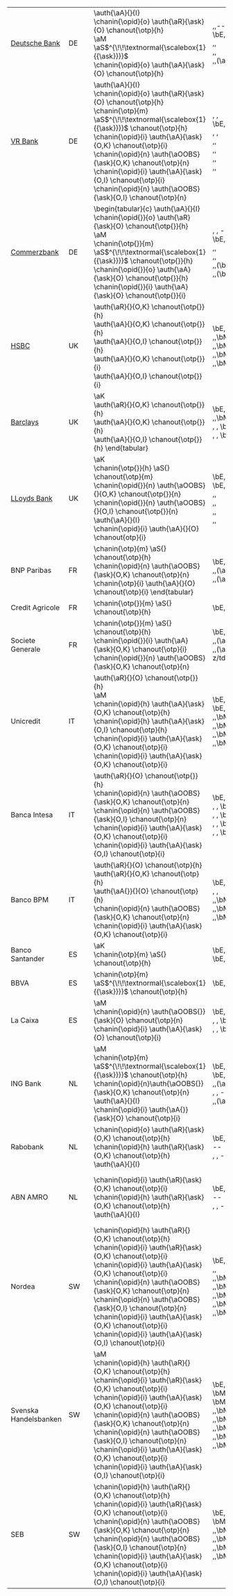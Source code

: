 <table>
	<tr class="bank-row" id="deutsche-bank">
		<td><a href="banks/de/deutsche-bank">Deutsche Bank</a> 	</td>
		<td> DE	</td>
		<td> <i class="fas fa-university"></i> </td>
		<td> \auth{\aA}{}{I} <br/> \chanin{\opid}{o} \auth{\aR}{\ask}{O} \chanout{\otp}{h} <br/> \aM <br/> \aS$^{\!\!\textnormal{\scalebox{1}{{\ask}}}}$ <br/> \chanin{\opid}{o} \auth{\aA}{\ask}{O} \chanout{\otp}{h} <br/></td>
		<td> <i class="fas fa-globe-americas"></i>,<i class="fas fa-globe-americas"></i>,-- <br/> \bE,<i class="fas fa-globe-americas"></i>,<i class="fas fa-globe-americas"></i> <br/> <i class="fas fa-university"></i>,<i class="fas fa-university"></i>,<i class="fas fa-university"></i> <br/> <i class="fas fa-globe-americas"></i>,<i class="fas fa-globe-americas"></i>,<i class="fas fa-globe-americas"></i> <br/> <i class="fas fa-globe-americas"></i>,<i class="fas fa-globe-americas"></i>,<i class="fas fa-globe-americas"></i>(\aS)</td>
		<td> \begin{tabular}{c} IP-6 <br/> IP-11 <br/> IP-15 <br/> IP-21 \end{tabular} </td>
		<td> \begin{tabular}{c} MP-10 <br/> MP-19 <br/> MP-25 <br/> MP-27 \end{tabular} </td>
		<td> <i class="fas fa-check"></i> </td>
	</tr>
	<tr class="bank-row" id="vr-bank">
		<td><a href="banks/de/vr-bank">VR Bank</a> </td>
		<td> DE	</td>
		<td><i class="fas fa-university"></i> </td>
		<td>\auth{\aA}{}{I} <br/> \chanin{\opid}{o} \auth{\aR}{\ask}{O} \chanout{\otp}{h} <br/> \chanin{\otp}{m} \aS$^{\!\!\textnormal{\scalebox{1}{{\ask}}}}$ \chanout{\otp}{h} <br/> \chanin{\opid}{i} \auth{\aA}{\ask}{O,K} \chanout{\otp}{i} <br/> \chanin{\opid}{n} \auth{\aOOBS}{\ask}{O,K} \chanout{\otp}{n} <br/> \chanin{\opid}{i} \auth{\aA}{\ask}{O,I} \chanout{\otp}{i} <br/> \chanin{\opid}{n} \auth{\aOOBS}{\ask}{O,I} \chanout{\otp}{n} </td>
		<td><i class="fas fa-globe-americas"></i>, <i class="fas fa-globe-americas"></i>, <i class="fas fa-globe-americas"></i> <br/> \bE,<i class="fas fa-globe-americas"></i>,\bMFA  <br/> <i class="fas fa-university"></i>, <i class="fas fa-university"></i>, <i class="fas fa-globe-americas"></i> <br/>  <i class="fas fa-globe-americas"></i>,<i class="fas fa-globe-americas"></i>,<i class="fas fa-globe-americas"></i> <br/> <i class="fas fa-globe-americas"></i>,<i class="fas fa-globe-americas"></i>,<i class="fas fa-globe-americas"></i> <br/> <i class="fas fa-globe-americas"></i>,<i class="fas fa-globe-americas"></i>,<i class="fas fa-globe-americas"></i> <br/> <i class="fas fa-globe-americas"></i>,<i class="fas fa-globe-americas"></i>,<i class="fas fa-globe-americas"></i> </td>
		<td>\begin{tabular}{c}	IP-6 <br/> IP-15 <br/> IP-31 <br/> IP-32\end{tabular} </td>
		<td> \begin{tabular}{c}	MP-8 <br/> MP-20,<br/> MP-21 <br/> MP-22,<br/>MP-28 <br/> MP-29	\end{tabular}</td>
		<td> <i class="fas fa-check"></i> </td>
	</tr>
	<tr class="bank-row" id="commerzbank">
		<td><a href="banks/de/commerzbank">Commerzbank</a>  </td>
		<td>DE   </td>
		<td><i class="fas fa-globe-americas"></i> </td><td>\begin{tabular}{c} \auth{\aA}{}{I} <br/> \chanin{\opid{}}{o} \auth{\aR}{\ask}{O} \chanout{\otp{}}{h} <br/> \aM <br/> \chanin{\otp{}}{m} \aS$^{\!\!\textnormal{\scalebox{1}{{\ask}}}}$ \chanout{\otp{}}{h} <br/> \chanin{\opid{}}{o} \auth{\aA}{\ask}{O} \chanout{\otp{}}{h} <br/> \chanin{\opid{}}{i} \auth{\aA}{\ask}{O} \chanout{\otp{}}{i} </td>
		<td><i class="fas fa-globe-americas"></i>, <i class="fas fa-globe-americas"></i>, -- <br/> \bE,<i class="fas fa-globe-americas"></i>,<i class="fas fa-globe-americas"></i>  <br/> <i class="fas fa-globe-americas"></i>,<i class="fas fa-globe-americas"></i>,<i class="fas fa-globe-americas"></i> <br/> <i class="fas fa-globe-americas"></i>,<i class="fas fa-globe-americas"></i>,<i class="fas fa-globe-americas"></i> <br/> <i class="fas fa-globe-americas"></i>,<i class="fas fa-globe-americas"></i>,<i class="fas fa-globe-americas"></i>(\bS) <br/> <i class="fas fa-globe-americas"></i>,<i class="fas fa-globe-americas"></i>,<i class="fas fa-globe-americas"></i>(\bS) </td>
		<td> \begin{tabular}{c} IP-6 <br/> IP-11 <br/> IP-15 <br/> IP-21 \end{tabular} </td>
		<td> \begin{tabular}{c} MP-8 <br/> MP-19 <br/> MP-22 <br/> MP-27 \end{tabular} </td>
		<td> <i class="fas fa-check"></i> </td>
	</tr>
	<tr class="bank-row" id="hsbc">
		<td><a href="banks/uk/hsbc">HSBC</a></td>
		<td>UK	</td>
		<td><i class="fas fa-university"></i>  </td>
		<td>\auth{\aR}{}{O,K} \chanout{\otp{}}{h} <br/> \auth{\aA}{}{O,K} \chanout{\otp{}}{h} <br/> \auth{\aA}{}{O,I} \chanout{\otp{}}{h} <br/> \auth{\aA}{}{O,K} \chanout{\otp{}}{i} <br/> \auth{\aA}{}{O,I} \chanout{\otp{}}{i} </td>
		<td>\bE,<i class="fas fa-globe-americas"></i>,\bMFA <br/> <i class="fas fa-globe-americas"></i>,<i class="fas fa-globe-americas"></i>,\bMFA <br/> <i class="fas fa-globe-americas"></i>,<i class="fas fa-globe-americas"></i>,\bMFA <br/> <i class="fas fa-globe-americas"></i>,<i class="fas fa-globe-americas"></i>,\bMFA <br/> <i class="fas fa-globe-americas"></i>,<i class="fas fa-globe-americas"></i>,\bMFA </td>
		<td> \begin{tabular}{c} IP-2 <br/> IP-19 <br/> IP-20 \end{tabular} </td>
		<td> MP-15 <br/> MP-16 </td>
		<td> <i class="fas fa-check-double"></i></td>
	</tr>
	<tr class="bank-row" id="braclays">
		<td><a href="banks/uk/barclays">Barclays</a></td>
		<td>UK	</td>
		<td> <i class="fas fa-university"></i>  </td>
		<td>\aK <br/> \auth{\aR}{}{O,K} \chanout{\otp{}}{h} <br/> \auth{\aA}{}{O,K} \chanout{\otp{}}{h} <br/> \auth{\aA}{}{O,I} \chanout{\otp{}}{h} \end{tabular} </td>
		<td>\bE, <i class="fas fa-globe-americas"></i>, <i class="fas fa-globe-americas"></i><br/> <i class="fas fa-globe-americas"></i>,<i class="fas fa-globe-americas"></i>,\bMFA <br/> <i class="fas fa-globe-americas"></i>, <i class="fas fa-globe-americas"></i>, \bMFA  <br/> <i class="fas fa-globe-americas"></i>, <i class="fas fa-globe-americas"></i>, \bMFA </td>
		<td>\begin{tabular}{c} IP-2 <br/> IP-19, <br/> IP-20 \end{tabular}</td>
		<td></td>
		<td><i class="fas fa-check-double"></i></td>
	</tr>
	<tr class="bank-row" id="lloyds-bank">
		<td><a href="banks/uk/lloyds-bank">LLoyds Bank</a></td>
		<td>UK	</td>
		<td><i class="fas fa-university"></i>   </td>
		<td>\aK <br/> \chanin{\otp{}}{h} \aS{} \chanout{\otp}{m} <br/> \chanin{\opid{}}{n} \auth{\aOOBS}{}{O,K} \chanout{\otp{}}{n} <br/> \chanin{\opid{}}{n} \auth{\aOOBS}{}{O,I} \chanout{\otp{}}{n} <br/> \auth{\aA}{}{I} <br/> \chanin{\opid}{i} \auth{\aA}{}{O} \chanout{otp}{i}  </td>
		<td>\bE, <i class="fas fa-university"></i>, <i class="fas fa-university"></i> <br/> \bE,<i class="fas fa-university"></i>,<i class="fas fa-university"></i> <br/> <i class="fas fa-globe-americas"></i>,<i class="fas fa-globe-americas"></i>,<i class="fas fa-globe-americas"></i> <br/> <i class="fas fa-globe-americas"></i>,<i class="fas fa-globe-americas"></i>,<i class="fas fa-globe-americas"></i> <br/> <i class="fas fa-globe-americas"></i>,<i class="fas fa-globe-americas"></i>,<i class="fas fa-globe-americas"></i> <br/> <i class="fas fa-globe-americas"></i>,<i class="fas fa-globe-americas"></i>,<i class="fas fa-globe-americas"></i> </td>
		<td>\begin{tabular}{c} IP-17 <br/> IP-29, <br/> IP-30 \end{tabular}</td>
		<td>MP-17 <br/> MP-26 </td>
		<td> <i class="fas fa-check-double"></i></td>
	</tr>
	<tr class="bank-row" id="bnp-paribas">
		<td>BNP Paribas </td>
		<td>FR </td>
		<td><i class="fas fa-globe-americas"></i>   </td>
		<td>\chanin{\otp}{m} \aS{} \chanout{\otp}{h}<br/> \chanin{\opid}{n} \auth{\aOOBS}{\ask}{O,K} \chanout{\otp}{n} <br/> \chanin{\otp}{i} \auth{\aA}{}{O} \chanout{\otp}{i} \end{tabular} </td>
		<td>\bE,<i class="fas fa-globe-americas"></i>,<i class="fas fa-globe-americas"></i> <br/> <i class="fas fa-globe-americas"></i>,<i class="fas fa-globe-americas"></i>,<i class="fas fa-globe-americas"></i>(\aS) <br/> <i class="fas fa-globe-americas"></i>,<i class="fas fa-globe-americas"></i>,<i class="fas fa-globe-americas"></i>(\aS)  </td>
		<td> IP-14 <br/> IP-27 </td>
		<td>MP-12,MP-20 </td>
		<td><i class="fas fa-check-double"></i></td>
	</tr>
	<tr class="bank-row" id="credit-agricole">
		<td>Credit Agricole </td>
		<td>FR </td>
		<td> <i class="fas fa-globe-americas"></i>  </td>
		<td>\chanin{\otp{}}{m} \aS{} \chanout{\otp}{h} </td>
		<td>\bE,<i class="fas fa-globe-americas"></i>,<i class="fas fa-globe-americas"></i> </td>
		<td>IP-14 </td>
		<td> </td>
		<td><i class="fas fa-check-double"></i></td>
	</tr>
	<tr class="bank-row" id="societe-generale">
		<td>Societe Generale</td>
		<td>FR </td>
		<td><i class="fas fa-globe-americas"></i>   </td>
		<td>\chanin{\otp{}}{m} \aS{} \chanout{\otp}{h} <br/> \chanin{\opid{}}{i} \auth{\aA}{\ask}{O,K} \chanout{\otp}{i} <br/> \chanin{\opid{}}{n} \auth{\aOOBS}{\ask}{O,K} \chanout{\otp}{n}  </td>
		<td>\bE,<i class="fas fa-globe-americas"></i>,<i class="fas fa-globe-americas"></i> <br/> <i class="fas fa-globe-americas"></i>,<i class="fas fa-globe-americas"></i>,<i class="fas fa-globe-americas"></i>(\aS) <br/> <i class="fas fa-globe-americas"></i>,<i class="fas fa-globe-americas"></i>,<i class="fas fa-globe-americas"></i>(\aS) z/td>
		<td> IP-14 <br/> IP-27</td>
		<td> MP-20 </td>
		<td><i class="fas fa-check"></i></td>
	</tr>
	<tr class="bank-row" id="unicredit">
		<td>Unicredit		</td>
		<td>IT </td>
		<td><i class="fas fa-university"></i>   </td>
		<td>\auth{\aR}{}{O} \chanout{\otp{}}{h} <br/> \aM <br/> \chanin{\opid}{h} \auth{\aA}{\ask}{O,K} \chanout{\otp}{h} <br/> \chanin{\opid}{h} \auth{\aA}{\ask}{O,I} \chanout{\otp}{h} <br/> \chanin{\opid}{i} \auth{\aA}{\ask}{O,K} \chanout{\otp}{i} <br/> \chanin{\opid}{i} \auth{\aA}{\ask}{O,K} \chanout{\otp}{i} </td>
		<td>\bE, <i class="fas fa-university"></i>, <i class="fas fa-university"></i> <br/> \bE, <i class="fas fa-globe-americas"></i>, <i class="fas fa-globe-americas"></i> <br/> <i class="fas fa-globe-americas"></i>,<i class="fas fa-globe-americas"></i>,\bMFA <br/> <i class="fas fa-globe-americas"></i>,<i class="fas fa-globe-americas"></i>,\bMFA <br/> <i class="fas fa-globe-americas"></i>,<i class="fas fa-globe-americas"></i>,\bMFA <br/> <i class="fas fa-globe-americas"></i>,<i class="fas fa-globe-americas"></i>,\bMFA </td>
		<td> \begin{tabular}{c} IP-1 <br/> IP-11, <br/> IP-24 <br/> IP-25 \end{tabular} </td>
		<td> MP-20 <br/> MP-21 </td>
		<td><i class="fas fa-check-double"></i></td>
	</tr>
	<tr class="bank-row" id="banca-intesa">
		<td>Banca Intesa </td>
		<td>IT </td>
		<td><i class="fas fa-university"></i>   </td>
		<td>\auth{\aR}{}{O} \chanout{\otp{}}{h} <br/> \chanin{\opid}{n} \auth{\aOOBS}{\ask}{O,K} \chanout{\otp}{n}<br/>  \chanin{\opid}{n} \auth{\aOOBS}{\ask}{O,I} \chanout{\otp}{n} <br/> \chanin{\opid}{i} \auth{\aA}{\ask}{O,K} \chanout{\otp}{i} <br/> \chanin{\opid}{i} \auth{\aA}{\ask}{O,I} \chanout{\otp}{i}  </td>
		<td>\bE, <i class="fas fa-university"></i>, <i class="fas fa-university"></i> <br/> <i class="fas fa-globe-americas"></i>, <i class="fas fa-globe-americas"></i>, \bMFA <br/> <i class="fas fa-globe-americas"></i>, <i class="fas fa-globe-americas"></i>, \bMFA <br/> <i class="fas fa-globe-americas"></i>, <i class="fas fa-globe-americas"></i>, \bMFA <br/> <i class="fas fa-globe-americas"></i>, <i class="fas fa-globe-americas"></i>, \bMFA </td>
		<td>\begin{tabular}{c} IP-1 <br/> IP-27, <br/> IP-28 \end{tabular} </td>
		<td>\begin{tabular}{c} MP-1 <br/> MP-20, <br/> MP-21 \end{tabular} </td>
		<td><i class="fas fa-check-double"></i> </td>
	</tr>
	<tr class="bank-row" id="banco-bpm">
		<td>Banco BPM 	</td>
		<td>IT </td>
		<td><i class="fas fa-university"></i>   </td>
		<td>\auth{\aR}{}{O} \chanout{\otp}{h} <br/> \auth{\aR}{}{O,K} \chanout{\otp}{h} <br/>  \auth{\aA{}}{}{O} \chanout{\otp}{h}<br/> \chanin{\opid}{n} \auth{\aOOBS}{\ask}{O,K} \chanout{\otp}{n} <br/> \chanin{\opid}{i} \auth{\aA}{\ask}{O,K}  \chanout{\otp}{i} </td>
		<td>\bE, <i class="fas fa-university"></i>, <i class="fas fa-university"></i> <br/> <i class="fas fa-globe-americas"></i>, <i class="fas fa-university"></i>, <i class="fas fa-university"></i> <br/> <i class="fas fa-globe-americas"></i>,<i class="fas fa-globe-americas"></i>,\bMFA <br/> <i class="fas fa-globe-americas"></i>,<i class="fas fa-globe-americas"></i>,\bMFA <br/> <i class="fas fa-globe-americas"></i>,<i class="fas fa-globe-americas"></i>,\bMFA  </td>
		<td>\begin{tabular}{c}IP-1 <br/> IP-2, <br/> IP-18 <br/> IP-27 \end{tabular} </td>
		<td>MP-1 <br/> MP-20 </td>
		<td><i class="fas fa-check"></i> </td>
	</tr>
	<tr class="bank-row" id="banco-santander">
		<td>Banco Santander </td>
		<td>ES	</td>
		<td><i class="fas fa-globe-americas"></i>   </td>
		<td>\aK <br/> \chanin{\otp}{m} \aS{} \chanout{\otp}{h}  </td>
		<td>\bE,<i class="fas fa-globe-americas"></i>,<i class="fas fa-globe-americas"></i> <br/> \bE,<i class="fas fa-globe-americas"></i>,<i class="fas fa-globe-americas"></i>  </td>
		<td>IP-16</td>
		<td>MP-14 </td>
		<td><i class="fas fa-check-double"></i></td>
	</tr>
	<tr class="bank-row" id="bbva">
		<td>BBVA</td>
		<td>ES</td>
		<td><i class="fas fa-globe-americas"></i></td>
		<td>\chanin{\otp}{m} \aS$^{\!\!\textnormal{\scalebox{1}{{\ask}}}}$ \chanout{\otp}{h} </td>
		<td>\bE,<i class="fas fa-globe-americas"></i>,<i class="fas fa-globe-americas"></i>  </td>
		<td>IP-15 </td>
		<td>MP-13 </td>
		<td><i class="fas fa-check"></i></td>
	</tr>
	<tr class="bank-row" id="la-caixa">
		<td>La Caixa 		</td>
		<td>ES </td>
		<td><i class="fas fa-globe-americas"></i> </td>
		<td>\aM <br/> \chanin{\opid}{n} \auth{\aOOBS{}}{\ask}{O} \chanout{\otp}{n} <br/> \chanin{\opid}{i} \auth{\aA}{\ask}{O} \chanout{\otp}{i} </td>
		<td>\bE,<i class="fas fa-university"></i>,<i class="fas fa-university"></i> <br/> <i class="fas fa-globe-americas"></i>, <i class="fas fa-globe-americas"></i>, \bMFA <br/> <i class="fas fa-globe-americas"></i>, <i class="fas fa-globe-americas"></i>, \bMFA  </td>
		<td>IP-11<br/> IP-26 </td>
		<td>MP-19</td>
		<td><i class="fas fa-check-double"></i></td>
	</tr>
	<tr class="bank-row" id="ing">
		<td>ING Bank 	</td>
		<td>NL	</td>
		<td><i class="fas fa-globe-americas"></i> </td>
		<td>\aM <br/> \chanin{\otp}{m} \aS$^{\!\!\textnormal{\scalebox{1}{{\ask}}}}$ \chanout{\otp}{h} <br/> \chanin{\opid}{n}\auth{\aOOBS{}}{\ask}{O,K} \chanout{\otp}{n} <br/> \auth{\aA}{}{I} <br/> \chanin{\opid}{i} \auth{\aA{}}{\ask}{O} \chanout{\otp}{i} </td>
		<td>\bE,<i class="fas fa-globe-americas"></i>,<i class="fas fa-globe-americas"></i> <br/> \bE,<i class="fas fa-globe-americas"></i>,<i class="fas fa-globe-americas"></i> <br/> <i class="fas fa-globe-americas"></i>,<i class="fas fa-globe-americas"></i>,<i class="fas fa-globe-americas"></i>(\aS) <br/> <i class="fas fa-globe-americas"></i>, <i class="fas fa-globe-americas"></i>, -- <br/> <i class="fas fa-globe-americas"></i>,<i class="fas fa-globe-americas"></i>,<i class="fas fa-globe-americas"></i>(\aS) </td>
		<td>\begin{tabular}{c} IP-11 <br/> IP-15, <br/> IP-27 \end{tabular} </td>
		<td>MP-19 <br/> MP-27 </td>
		<td><i class="fas fa-check"></i></td>
	</tr>
	<tr class="bank-row" id="rabobank">
		<td>Rabobank </td>
		<td>NL	</td>
		<td><i class="fas fa-globe-americas"></i> </td>
		<td>\chanin{\opid}{o} \auth{\aR}{\ask}{O,K} \chanout{\otp}{h} <br/> \chanin{\opid}{h} \auth{\aR}{\ask}{O,K} \chanout{\otp}{h} <br/> \auth{\aA}{}{I}  </td>
		<td>\bE,<i class="fas fa-university"></i>,<i class="fas fa-university"></i> <br/> -- <br/> <i class="fas fa-globe-americas"></i>, <i class="fas fa-globe-americas"></i>, --  </td>
		<td>IP-7 <br/> IP-10 </td>
		<td>MP-9 <br/> MP-24 </td>
		<td> <i class="fas fa-check-double"></i> </td>
	</tr>
	<tr class="bank-row" id="abn-amro">
		<td>ABN AMRO </td>
		<td>NL	</td>
		<td><i class="fas fa-globe-americas"></i> </td>
		<td>\chanin{\opid}{i} \auth{\aR}{\ask}{O,K} \chanout{\otp}{i} <br/> \chanin{\opid}{h} \auth{\aR}{\ask}{O,K} \chanout{\otp}{h} <br/> \auth{\aA}{}{I}  </td>
		<td>\bE,<i class="fas fa-globe-americas"></i>,<i class="fas fa-globe-americas"></i> <br/> -- <br/> <i class="fas fa-globe-americas"></i>, <i class="fas fa-globe-americas"></i>, --<br/>  </td>
		<td>IP-5 <br/> IP-10 </td>
		<td>\begin{tabular}{c} MP-5 <br/> MP-5, <br/> MP-23 <br/> MP-23 \end{tabular} </td>
		<td><i class="fas fa-check-double"></i></td>
	</tr>
	<tr class="bank-row" id="nordea">
		<td>Nordea</td>
		<td>SW	</td>
		<td><i class="fas fa-globe-americas"></i> </td>
		<td>\chanin{\opid}{h} \auth{\aR}{}{O,K} \chanout{\otp}{h} <br/> \chanin{\opid}{i} \auth{\aR}{\ask}{O,K} \chanout{\otp}{i} <br/> \chanin{\opid}{i} \auth{\aA}{\ask}{O,K} \chanout{\otp}{i} <br/> \chanin{\opid}{n} \auth{\aOOBS}{\ask}{O,K} \chanout{\otp}{n}<br/> \chanin{\opid}{n} \auth{\aOOBS}{\ask}{O,I} \chanout{\otp}{n} <br/> \chanin{\opid}{i} \auth{\aA}{\ask}{O,K} \chanout{\otp}{i}<br/> \chanin{\opid}{i} \auth{\aA}{\ask}{O,I} \chanout{\otp}{i} </td>
		<td>\bE,<i class="fas fa-globe-americas"></i>,<i class="fas fa-globe-americas"></i> <br/> <i class="fas fa-globe-americas"></i>,<i class="fas fa-globe-americas"></i>,<i class="fas fa-globe-americas"></i> <br/> <i class="fas fa-globe-americas"></i>,<i class="fas fa-globe-americas"></i>,\bMFA <br/> <i class="fas fa-globe-americas"></i>,<i class="fas fa-globe-americas"></i>,\bMFA <br/> <i class="fas fa-globe-americas"></i>,<i class="fas fa-globe-americas"></i>,\bMFA <br/> <i class="fas fa-globe-americas"></i>,<i class="fas fa-globe-americas"></i>,\bMFA <br/> <i class="fas fa-globe-americas"></i>,<i class="fas fa-globe-americas"></i>,\bMFA </td>
		<td>\begin{tabular}{c} IP-5 <br/> IP-8, <br/> IP-13 <br/> IP-27, <br/> IP-28 \end{tabular} </td>
		<td>\begin{tabular}{c} MP-3 <br/> MP-20, <br/>MP-21  \end{tabular}</td>
		<td><i class="fas fa-check-double"></i></td>
	</tr>
	<tr class="bank-row" id="svenska-handelsbanken">
		<td>Svenska Handelsbanken </td>
		<td>SW	</td>
		<td><i class="fas fa-university"></i> </td>
		<td>\aM <br/> \chanin{\opid}{h} \auth{\aR}{}{O,K} \chanout{\otp}{h} <br/> \chanin{\opid}{i} \auth{\aR}{\ask}{O,K} \chanout{\otp}{i} <br/> \chanin{\opid}{i} \auth{\aA}{\ask}{O,K} \chanout{\otp}{i} <br/> \chanin{\opid}{n} \auth{\aOOBS}{\ask}{O,K} \chanout{\otp}{n}<br/> \chanin{\opid}{n} \auth{\aOOBS}{\ask}{O,I} \chanout{\otp}{n} <br/> \chanin{\opid}{i} \auth{\aA}{\ask}{O,K} \chanout{\otp}{i}<br/> \chanin{\opid}{i} \auth{\aA}{\ask}{O,I} \chanout{\otp}{i}  </td>
		<td>\bE,<i class="fas fa-globe-americas"></i>,<i class="fas fa-globe-americas"></i> <br/> \bMFA,<i class="fas fa-globe-americas"></i>,<i class="fas fa-globe-americas"></i> <br/> \bMFA,<i class="fas fa-globe-americas"></i>,<i class="fas fa-globe-americas"></i> <br/> <i class="fas fa-globe-americas"></i>,<i class="fas fa-globe-americas"></i>,\bMFA <br/> <i class="fas fa-globe-americas"></i>,<i class="fas fa-globe-americas"></i>,\bMFA <br/> <i class="fas fa-globe-americas"></i>,<i class="fas fa-globe-americas"></i>,\bMFA <br/> <i class="fas fa-globe-americas"></i>,<i class="fas fa-globe-americas"></i>,\bMFA <br/> <i class="fas fa-globe-americas"></i>,<i class="fas fa-globe-americas"></i>,\bMFA  </td>
		<td>\begin{tabular}{c} IP-5 <br/> IP-8, <br/> IP-11 <br/> IP-13,<br/>IP-27 <br/> IP-28 \end{tabular}</td>
		<td>\begin{tabular}{c} MP-3 <br/> MP-10, <br/> MP-20 <br/> MP-21 \end{tabular}</td>
		<td><i class="fas fa-times"></i></td>
	</tr>
	<tr class="bank-row" id="seb">
		<td>SEB</td>
		<td>SW	</td>
		<td><i class="fas fa-globe-americas"></i> </td>
		<td>\chanin{\opid}{h} \auth{\aR}{}{O,K} \chanout{\otp}{h} <br/> \chanin{\opid}{i} \auth{\aR}{\ask}{O,K} \chanout{\otp}{i} <br/> \chanin{\opid}{n} \auth{\aOOBS}{\ask}{O,K} \chanout{\otp}{n}<br/> \chanin{\opid}{n} \auth{\aOOBS}{\ask}{O,I} \chanout{\otp}{n} <br/> \chanin{\opid}{i} \auth{\aA}{\ask}{O,K} \chanout{\otp}{i}<br/> \chanin{\opid}{i} \auth{\aA}{\ask}{O,I} \chanout{\otp}{i} </td>
		<td>\bE,<i class="fas fa-globe-americas"></i>,<i class="fas fa-globe-americas"></i> <br/> \bMFA,<i class="fas fa-globe-americas"></i>,<i class="fas fa-globe-americas"></i> <br/> <i class="fas fa-globe-americas"></i>,<i class="fas fa-globe-americas"></i>,\bMFA <br/> <i class="fas fa-globe-americas"></i>,<i class="fas fa-globe-americas"></i>,\bMFA <br/> <i class="fas fa-globe-americas"></i>,<i class="fas fa-globe-americas"></i>,\bMFA <br/> <i class="fas fa-globe-americas"></i>,<i class="fas fa-globe-americas"></i>,\bMFA </td>
		<td>\begin{tabular}{c} IP-5 <br/> IP-8,<br/> IP-27 <br/> IP-28 \end{tabular}</td>
		<td>\begin{tabular}{c} MP-3 <br/> MP-20, <br/> MP-21 \end{tabular}</td>
		<td> <i class="fas fa-times"></i></td>
	</tr>
</table>
